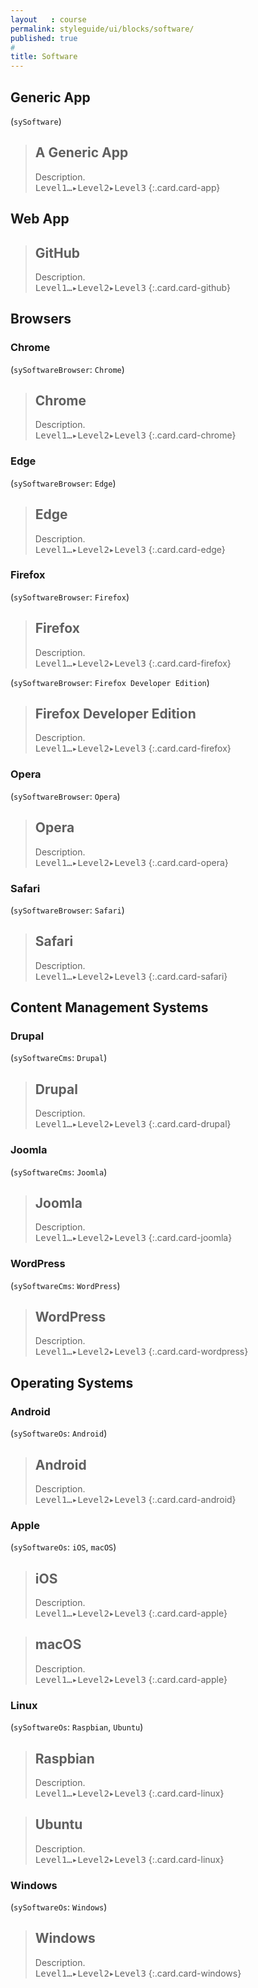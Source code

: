 ```yaml
---
layout   : course
permalink: styleguide/ui/blocks/software/
published: true
#
title: Software
---
```


Generic App
-----------

(`sySoftware`)

> A Generic App
> ---
> Description.  
> <kbd class="menu"><kbd>Level1&hellip;</kbd>&#9656;<kbd>Level2</kbd>&#9656;<kbd>Level3</kbd></kbd>
{:.card.card-app}

Web App
-------

> GitHub
> ---
> Description.  
> <kbd class="menu"><kbd>Level1&hellip;</kbd>&#9656;<kbd>Level2</kbd>&#9656;<kbd>Level3</kbd></kbd>
{:.card.card-github}

Browsers
--------

### Chrome

(`sySoftwareBrowser`: `Chrome`)

> Chrome
> ---
> Description.  
> <kbd class="menu"><kbd>Level1&hellip;</kbd>&#9656;<kbd>Level2</kbd>&#9656;<kbd>Level3</kbd></kbd>
{:.card.card-chrome}

### Edge

(`sySoftwareBrowser`: `Edge`)

> Edge
> ---
> Description.  
> <kbd class="menu"><kbd>Level1&hellip;</kbd>&#9656;<kbd>Level2</kbd>&#9656;<kbd>Level3</kbd></kbd>
{:.card.card-edge}

### Firefox

(`sySoftwareBrowser`: `Firefox`)

> Firefox
> ---
> Description.  
> <kbd class="menu"><kbd>Level1&hellip;</kbd>&#9656;<kbd>Level2</kbd>&#9656;<kbd>Level3</kbd></kbd>
{:.card.card-firefox}

(`sySoftwareBrowser`: `Firefox Developer Edition`)

> Firefox Developer Edition
> ---
> Description.  
> <kbd class="menu"><kbd>Level1&hellip;</kbd>&#9656;<kbd>Level2</kbd>&#9656;<kbd>Level3</kbd></kbd>
{:.card.card-firefox}

### Opera

(`sySoftwareBrowser`: `Opera`)

> Opera
> ---
> Description.  
> <kbd class="menu"><kbd>Level1&hellip;</kbd>&#9656;<kbd>Level2</kbd>&#9656;<kbd>Level3</kbd></kbd>
{:.card.card-opera}

### Safari

(`sySoftwareBrowser`: `Safari`)

> Safari
> ---
> Description.  
> <kbd class="menu"><kbd>Level1&hellip;</kbd>&#9656;<kbd>Level2</kbd>&#9656;<kbd>Level3</kbd></kbd>
{:.card.card-safari}

Content Management Systems
--------------------------

### Drupal

(`sySoftwareCms`: `Drupal`)

> Drupal
> ---
> Description.  
> <kbd class="menu"><kbd>Level1&hellip;</kbd>&#9656;<kbd>Level2</kbd>&#9656;<kbd>Level3</kbd></kbd>
{:.card.card-drupal}

### Joomla

(`sySoftwareCms`: `Joomla`)

> Joomla
> ---
> Description.  
> <kbd class="menu"><kbd>Level1&hellip;</kbd>&#9656;<kbd>Level2</kbd>&#9656;<kbd>Level3</kbd></kbd>
{:.card.card-joomla}

### WordPress

(`sySoftwareCms`: `WordPress`)

> WordPress
> ---
> Description.  
> <kbd class="menu"><kbd>Level1&hellip;</kbd>&#9656;<kbd>Level2</kbd>&#9656;<kbd>Level3</kbd></kbd>
{:.card.card-wordpress}


Operating Systems
-----------------

### Android

(`sySoftwareOs`: `Android`)

> Android
> ---
> Description.  
> <kbd class="menu"><kbd>Level1&hellip;</kbd>&#9656;<kbd>Level2</kbd>&#9656;<kbd>Level3</kbd></kbd>
{:.card.card-android}

### Apple

(`sySoftwareOs`: `iOS`, `macOS`)

> iOS
> ---
> Description.  
> <kbd class="menu"><kbd>Level1&hellip;</kbd>&#9656;<kbd>Level2</kbd>&#9656;<kbd>Level3</kbd></kbd>
{:.card.card-apple}

> macOS
> ---
> Description.  
> <kbd class="menu"><kbd>Level1&hellip;</kbd>&#9656;<kbd>Level2</kbd>&#9656;<kbd>Level3</kbd></kbd>
{:.card.card-apple}

### Linux

(`sySoftwareOs`: `Raspbian`, `Ubuntu`)

> Raspbian
> ---
> Description.  
> <kbd class="menu"><kbd>Level1&hellip;</kbd>&#9656;<kbd>Level2</kbd>&#9656;<kbd>Level3</kbd></kbd>
{:.card.card-linux}

> Ubuntu
> ---
> Description.  
> <kbd class="menu"><kbd>Level1&hellip;</kbd>&#9656;<kbd>Level2</kbd>&#9656;<kbd>Level3</kbd></kbd>
{:.card.card-linux}

### Windows

(`sySoftwareOs`: `Windows`)

> Windows
> ---
> Description.  
> <kbd class="menu"><kbd>Level1&hellip;</kbd>&#9656;<kbd>Level2</kbd>&#9656;<kbd>Level3</kbd></kbd>
{:.card.card-windows}
